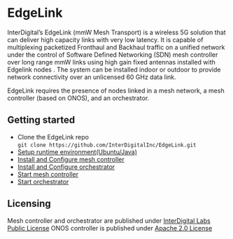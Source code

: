 # EdgeLink

InterDigital’s EdgeLink (mmW Mesh Transport) is a wireless 5G solution that can deliver high capacity links with very low latency.  It is capable of multiplexing packetized Fronthaul and Backhaul traffic on a unified network under the control of Software Defined Networking (SDN) mesh controller over long range mmW links using high gain fixed antennas installed with Edgelink nodes .  The system can be installed indoor or outdoor to provide network connectivity over an unlicensed 60 GHz data link.

EdgeLink requires the presence of nodes linked in a mesh network, a mesh controller (based on ONOS), and an orchestrator.

## Getting started
* Clone the EdgeLink repo<br>
  `git clone https://github.com/InterDigitalInc/EdgeLink.git`<br>
* [Setup runtime environment(Ubuntu/Java)](setenv.md)
* [Install and Configure mesh controller](ONOS/onos_install.md)
* [Install and Configure orchestrator](orchestrator/orchestrator_install.md)
* [Start mesh controller](ONOS/onos_exe.md)
* [Start orchestrator](orchestrator/orchestrator_exe.md)

## Licensing
Mesh controller and orchestrator are published under [InterDigital Labs Public License](LICENSE.md)
ONOS controller is published under [Apache 2.0 License](LICENSE-ONOS.md)
